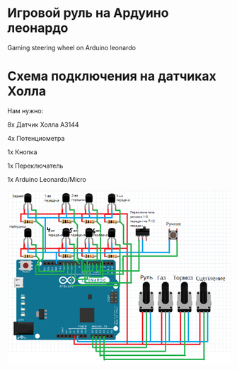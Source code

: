 # Игровой руль на Ардуино леонардо
 Gaming steering wheel on Arduino leonardo

# Схема подключения на датчиках Холла

Нам нужно:

8х Датчик Холла A3144

4x Потенциометра

1х Кнопка

1х Переключатель

1х Arduino Leonardo/Micro

![alt text](holla.png)
